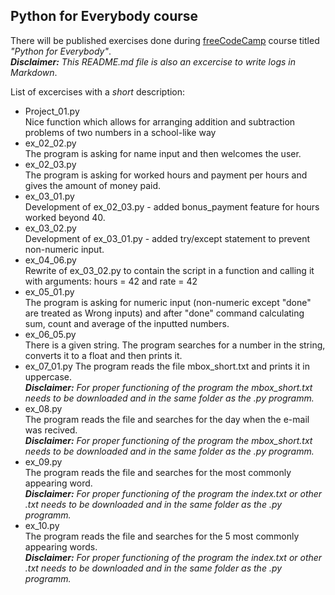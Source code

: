 ## Python for Everybody course
There will be published exercises done during [freeCodeCamp](freecodecamp.org) course titled _"Python for Everybody"_.  
_**Disclaimer:** This README.md file is also an excercise to write logs in Markdown_.

List of excercises with a _short_ description:  
 * Project_01.py  
Nice function which allows for arranging addition and subtraction problems of two numbers in a school-like way
 * ex_02_02.py  
The program is asking for name input and then welcomes the user.
 * ex_02_03.py  
The program is asking for worked hours and payment per hours and gives the amount of money paid.
 * ex_03_01.py  
Development of ex_02_03.py - added bonus_payment feature for hours worked beyond 40.
 * ex_03_02.py  
Development of ex_03_01.py - added try/except statement to prevent non-numeric input.
 * ex_04_06.py  
Rewrite of ex_03_02.py to contain the script in a function and calling it with arguments: hours = 42 and rate = 42
 * ex_05_01.py  
The program is asking for numeric input (non-numeric except "done" are treated as Wrong inputs) and after "done" command calculating sum, count and average of the inputted numbers.
 * ex_06_05.py  
There is a given string. The program searches for a number in the string, converts it to a float and then prints it.  
 * ex_07_01.py
The program reads the file mbox_short.txt and prints it in uppercase.  
_**Disclaimer:** For proper functioning of the program the mbox_short.txt needs to be downloaded and in the same folder as the .py programm._  
 * ex_08.py  
The program reads the file and searches for the day when the e-mail was recived.  
_**Disclaimer:** For proper functioning of the program the mbox_short.txt needs to be downloaded and in the same folder as the .py programm._  
 * ex_09.py  
The program reads the file and searches for the most commonly appearing word.  
_**Disclaimer:** For proper functioning of the program the index.txt or other .txt needs to be downloaded and in the same folder as the .py programm._  
 * ex_10.py  
The program reads the file and searches for the 5 most commonly appearing words.  
_**Disclaimer:** For proper functioning of the program the index.txt or other .txt needs to be downloaded and in the same folder as the .py programm._
